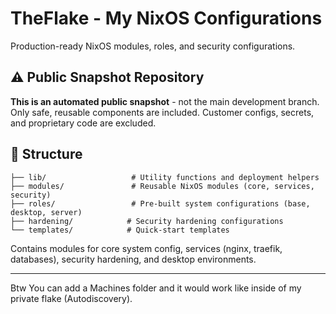 # TheFlake - My NixOS Configurations

Production-ready NixOS modules, roles, and security configurations.

## ⚠️ Public Snapshot Repository

**This is an automated public snapshot** - not the main development branch. Only safe, reusable components are included. Customer configs, secrets, and proprietary code are excluded.

## 📁 Structure

```text
├── lib/                   # Utility functions and deployment helpers
├── modules/               # Reusable NixOS modules (core, services, security)
├── roles/                 # Pre-built system configurations (base, desktop, server)
├── hardening/            # Security hardening configurations
└── templates/            # Quick-start templates
```

Contains modules for core system config, services (nginx, traefik, databases), security hardening, and desktop environments.

---

Btw You can add a Machines folder and it would work like inside of my private flake (Autodiscovery).
